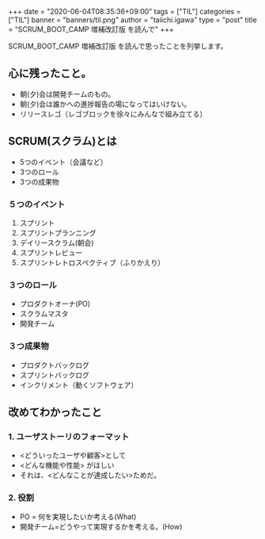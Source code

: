 +++
date = "2020-06-04T08:35:36+09:00"
tags = ["TIL"]
categories = ["TIL"]
banner = "banners/til.png"
author = "taiichi.igawa"
type = "post"
title = "SCRUM_BOOT_CAMP 増補改訂版 を読んで"
+++

SCRUM_BOOT_CAMP 増補改訂版 を読んで思ったことを列挙します。

<!--more-->

## 心に残ったこと。
- 朝(夕)会は開発チームのもの。
- 朝(夕)会は誰かへの進捗報告の場になってはいけない。
- リリースレゴ（レゴブロックを徐々にみんなで組み立てる）

## SCRUM(スクラム)とは
- 5つのイベント（会議など）
- 3つのロール
- 3つの成果物

### ５つのイベント
1. スプリント
2. スプリントプランニング
3. デイリースクラム(朝会) 
4. スプリントレビュー
5. スプリントレトロスペクティブ（ふりかえり）

### ３つのロール
- プロダクトオーナ(PO)
- スクラムマスタ 
- 開発チーム

### ３つ成果物
- プロダクトバックログ
- スプリントバックログ
- インクリメント（動くソフトウェア）

## 改めてわかったこと
### 1. ユーザストーリのフォーマット
 - <どういったユーザや顧客>として
 - <どんな機能や性能> がほしい
 - それは、<どんなことが達成したい>ためだ。

### 2. 役割
- PO = 何を実現したいか考える(What)
- 開発チーム=どうやって実現するかを考える。(How)



